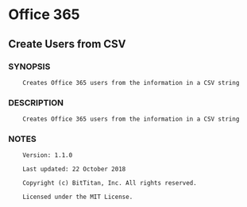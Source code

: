 # Office 365
## Create Users from CSV
### SYNOPSIS
```
    Creates Office 365 users from the information in a CSV string
```
### DESCRIPTION
```
    Creates Office 365 users from the information in a CSV string
```
### NOTES
```
    Version: 1.1.0
    Last updated: 22 October 2018
    Copyright (c) BitTitan, Inc. All rights reserved.
    Licensed under the MIT License.
```

